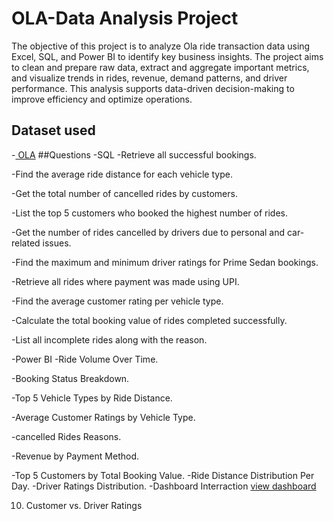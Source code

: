 # OLA-Data Analysis Project
The objective of this project is to analyze Ola ride transaction data using Excel, SQL, and Power BI to identify key business insights. The project aims to clean and prepare raw data, extract and aggregate important metrics, and visualize trends in rides, revenue, demand patterns, and driver performance. This analysis supports data-driven decision-making to improve efficiency and optimize operations.
## Dataset used
-<a href="https://github.com/Srushtipatil2003/OLA-/blob/main/Bookings-100000-Rows.xlsx"> OLA</a>
##Questions
-SQL
-Retrieve all successful bookings.

-Find the average ride distance for each vehicle type.

-Get the total number of cancelled rides by customers.

-List the top 5 customers who booked the highest number of rides.

-Get the number of rides cancelled by drivers due to personal and car-related issues.

-Find the maximum and minimum driver ratings for Prime Sedan bookings.

-Retrieve all rides where payment was made using UPI.

-Find the average customer rating per vehicle type.

-Calculate the total booking value of rides completed successfully.

-List all incomplete rides along with the reason.

-Power BI
-Ride Volume Over Time.

-Booking Status Breakdown.

-Top 5 Vehicle Types by Ride Distance.

-Average Customer Ratings by Vehicle Type.

-cancelled Rides Reasons.

-Revenue by Payment Method.

-Top 5 Customers by Total Booking Value.
-Ride Distance Distribution Per Day.
-Driver Ratings Distribution.
-Dashboard Interraction <a href= "https://github.com/Srushtipatil2003/OLA-/blob/main/ola.pbix">view dashboard</a>

10. Customer vs. Driver Ratings
